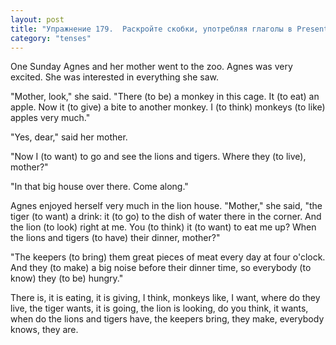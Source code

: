 ```yaml
---
layout: post
title: "Упражнение 179.  Раскройте скобки, употребляя глаголы в Present Continuous или в Present Simple."
category: "tenses"
---
```

<section class="question">
<p>One Sunday Agnes and her mother went to the zoo. Agnes was very excited. She was interested in everything she saw.</p>
<p>

"Mother, look," she said. "There (to be) a monkey in this cage. It (to eat) an apple. Now it (to give) a bite to another monkey. I (to think) monkeys (to like) apples very much."</p>
<p>

"Yes, dear," said her mother.</p>
<p>

"Now I (to want) to go and see the lions and tigers. Where they (to live), mother?"</p>
<p>

"In that big house over there. Come along."</p>
<p>

Agnes enjoyed herself very much in the lion house. "Mother," she said, "the tiger (to want) a drink: it (to go) to the dish of water there in the corner. And the lion (to look) right at me. You (to think) it (to want) to eat me up? When the lions and tigers (to have) their dinner, mother?"</p>
<p>

"The keepers (to bring) them great pieces of meat every day at four o'clock. And they (to make) a big noise before their dinner time, so everybody (to know) they (to be) hungry."</p>
</section>

<section class="answer">
There is, it is eating, it is giving, I think, monkeys like, I want, where do they live, the tiger wants, it is going, the lion is looking, do you think, it wants, when do the lions and tigers have, the keepers bring, they make, everybody knows, they are.
</section>